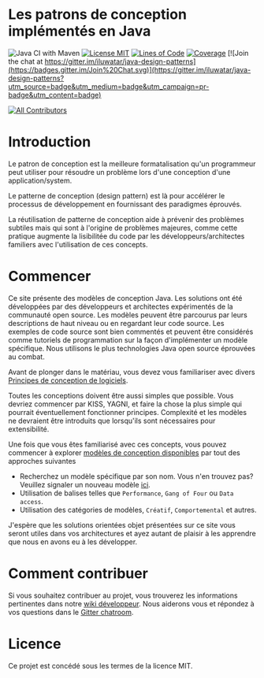 <!-- Cette ligne doit restée vide pour des raisons de formatage
    afin qu'on puisse avoir un affichage agréable comme sur un 
    site web par exemple -->

# Les patrons de conception implémentés en Java

![Java CI with Maven](https://github.com/iluwatar/java-design-patterns/workflows/Java%20CI%20with%20Maven/badge.svg)
[![License MIT](https://img.shields.io/badge/license-MIT-blue.svg)](https://raw.githubusercontent.com/iluwatar/java-design-patterns/master/LICENSE.md)
[![Lines of Code](https://sonarcloud.io/api/project_badges/measure?project=iluwatar_java-design-patterns&metric=ncloc)](https://sonarcloud.io/dashboard?id=iluwatar_java-design-patterns) 
[![Coverage](https://sonarcloud.io/api/project_badges/measure?project=iluwatar_java-design-patterns&metric=coverage)](https://sonarcloud.io/dashboard?id=iluwatar_java-design-patterns)
[![Join the chat at https://gitter.im/iluwatar/java-design-patterns](https://badges.gitter.im/Join%20Chat.svg)](https://gitter.im/iluwatar/java-design-patterns?utm_source=badge&utm_medium=badge&utm_campaign=pr-badge&utm_content=badge)
<!-- ALL-CONTRIBUTORS-BADGE:START - Do not remove or modify this section -->
[![All Contributors](https://img.shields.io/badge/all_contributors-148-orange.svg?style=flat-square)](#contributors-)
<!-- ALL-CONTRIBUTORS-BADGE:END -->

# Introduction

Le patron de conception est la meilleure formatalisation qu'un programmeur
peut utiliser pour résoudre un problème lors d'une conception d'une application/system.

Le patterne de conception (design pattern) est là pour accélérer le processus de 
développement en fournissant des paradigmes éprouvés.

La réutilisation de patterne de conception aide à prévenir des problèmes subtiles mais
qui sont à l'origine de problèmes majeures, comme cette pratique augmente la lisibilitée
du code par les développeurs/architectes familiers avec l'utilisation de ces concepts.

# Commencer

Ce site présente des modèles de conception Java. Les solutions ont été développées par des
développeurs et architectes expérimentés de la communauté open source. Les modèles peuvent être parcourus par leurs descriptions de haut niveau ou en regardant leur code source. Les exemples de code source sont bien commentés et peuvent être considérés comme tutoriels de programmation sur la façon d'implémenter un modèle spécifique. Nous utilisons le plus technologies Java open source éprouvées au combat.

Avant de plonger dans le matériau, vous devez vous familiariser avec divers
[Principes de conception de logiciels](https://java-design-patterns.com/principles/).

Toutes les conceptions doivent être aussi simples que possible. Vous devriez commencer par KISS, YAGNI,
et faire la chose la plus simple qui pourrait éventuellement fonctionner principes. Complexité et
les modèles ne devraient être introduits que lorsqu'ils sont nécessaires pour
extensibilité.

Une fois que vous êtes familiarisé avec ces concepts, vous pouvez commencer à explorer
[modèles de conception disponibles](https://java-design-patterns.com/patterns/) par tout
des approches suivantes

 - Recherchez un modèle spécifique par son nom. Vous n'en trouvez pas? Veuillez signaler un nouveau modèle [ici](https://github.com/iluwatar/java-design-patterns/issues).
 - Utilisation de balises telles que `Performance`, `Gang of Four` ou `Data access`.
 - Utilisation des catégories de modèles, `Créatif`, `Comportemental` et autres.

J'espère que les solutions orientées objet présentées sur ce site vous seront utiles
dans vos architectures et ayez autant de plaisir à les apprendre que nous en avons eu à les développer.

# Comment contribuer

Si vous souhaitez contribuer au projet, vous trouverez les informations pertinentes dans
notre [wiki développeur](https://github.com/iluwatar/java-design-patterns/wiki). Nous aiderons
vous et répondez à vos questions dans le [Gitter chatroom](https://gitter.im/iluwatar/java-design-patterns).

# Licence

Ce projet est concédé sous les termes de la licence MIT.
